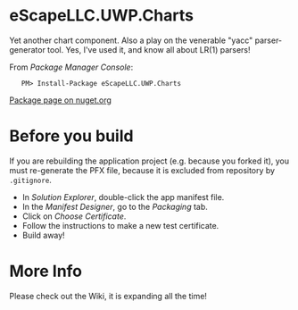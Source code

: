 # eScapeLLC.UWP.Charts
Yet another chart component.  Also a play on the venerable "yacc" parser-generator tool.  Yes, I've used it, and know all about LR(1) parsers!

From *Package Manager Console*:
```
   PM> Install-Package eScapeLLC.UWP.Charts
```

[Package page on nuget.org](https://www.nuget.org/packages/eScapeLLC.UWP.Charts/)

# Before you build
If you are rebuilding the application project (e.g. because you forked it), you must re-generate the PFX file, because it is excluded from repository by `.gitignore`.

* In *Solution Explorer*, double-click the app manifest file.
* In the *Manifest Designer*, go to the *Packaging* tab.
* Click on *Choose Certificate*.
* Follow the instructions to make a new test certificate.
* Build away!

# More Info
Please check out the Wiki, it is expanding all the time!